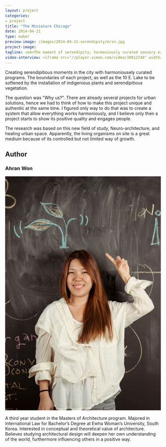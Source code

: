 ```yaml
---
layout: project
categories: 
- project
title: "The Miniature Chicago"
date: 2014-04-21
type: maker
preview-image: /images/2014-04-21-serendipity/erin.jpg
project-image:
tagline: <em>The moment of serendipity; harmoniously curated sensory experiences to evoke new emotions.</em>
video-interview: <iframe src="//player.vimeo.com/video/39912748" width="500" height="281" frameborder="0" webkitallowfullscreen mozallowfullscreen allowfullscreen></iframe> <p class="col-md-10 col-md-offset-3"><a href="http://vimeo.com/39912748">SAIC AGC GFRY Studio mock-up test</a> from <a href="http://vimeo.com/user10322039">David Evancho</a> on <a href="https://vimeo.com">Vimeo</a>.</p>
---
```


<p class="col-md-8 col-md-offset-2"> Creating serendipitious moments in the city with harmoniousely curated programs. The boundaries of each project, as well as the 10 E. Lake to be softened by the installation of indigenious plants and serendipitious vegetation.</p>


<p class="col-md-8 col-md-offset-2"> The question was "Why us?". There are already several projects for urban solutions, hence we had to think of how to make this project unique and authentic at the same time. I figured only way to do that was to create a system that allow everything works harmoniously, and I believe only then a project starts to show its positive quality and engages people.</p>

<p class="col-md-8 col-md-offset-2"> The research was based on this new field of study, Neuro-architecture, and healing urban space. Apparently, the living organisms on site is a great medium because of its controlled but not limited way of growth.</p>


<h2 class="col-md-10 col-md-offset-2">Author</h2>
	
<h3 class="col-md-12 col-md-offset-2">Ahran Won</h3>

<p  class="col-md-2 pull-right"><img class="img-responsive img-rounded img-author" src="/images/2014-04-21-serendipity/erin.jpg" alt="Ahran Won"/></p>

<p class="col-md-7 col-md-offset-2">
A third year student in the Masters of Architecture program.
Majored in International Law for Bachelor’s Degree at Ewha Woman’s University, South Korea. 
Interested in conceptual and theoretical value of architecture. Believes studying architectural design will deepen her own understanding of the world, furthermore influencing others in a positive way.</p>